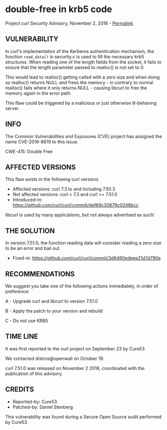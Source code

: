 double-free in krb5 code
========================

Project curl Security Advisory, November 2, 2016 -
[Permalink](https://curl.se/docs/CVE-2016-8619.html)

VULNERABILITY
-------------

In curl's implementation of the Kerberos authentication mechanism, the
function `read_data()` in security.c is used to fill the necessary krb5
structures. When reading one of the length fields from the socket, it fails to
ensure that the length parameter passed to realloc() is not set to 0.

This would lead to realloc() getting called with a zero size and when doing so
realloc() returns NULL *and* frees the memory - in contrary to normal
realloc() fails where it only returns NULL - causing libcurl to free the
memory *again* in the error path.

This flaw could be triggered by a malicious or just otherwise ill-behaving
server.

INFO
----

The Common Vulnerabilities and Exposures (CVE) project has assigned the name
CVE-2016-8619 to this issue.

CWE-415: Double Free

AFFECTED VERSIONS
-----------------

This flaw exists in the following curl versions

- Affected versions: curl 7.3 to and including 7.50.3
- Not affected versions: curl < 7.3 and curl >= 7.51.0
- Introduced-in: https://github.com/curl/curl/commit/def69c30879c0246bcc

libcurl is used by many applications, but not always advertised as such!

THE SOLUTION
------------

In version 7.51.0, the function reading data will consider reading a zero size
to be an error and bail out.

- Fixed-in: https://github.com/curl/curl/commit/3d6460edeee21d7d790e

RECOMMENDATIONS
---------------

We suggest you take one of the following actions immediately, in order of
preference:

 A - Upgrade curl and libcurl to version 7.51.0

 B - Apply the patch to your version and rebuild

 C - Do not use KRB5

TIME LINE
---------

It was first reported to the curl project on September 23 by Cure53.

We contacted distros@openwall on October 19.

curl 7.51.0 was released on November 2 2016, coordinated with the publication
of this advisory.

CREDITS
-------

- Reported-by: Cure53
- Patched-by: Daniel Stenberg

This vulnerability was found during a Secure Open Source audit performed by
Cure53.
